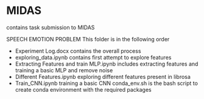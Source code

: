 # MIDAS
contains task submission to MIDAS


SPEECH EMOTION PROBLEM 
This folder is in the following order
- Experiment Log.docx contains the overall process
- exploring_data.ipynb contains first attempt to explore features
- Extracting Features and train MLP.ipynb includes extracting features and training a basic MLP and remove noise
- Different Features.ipynb exploring different features present in librosa
- Train_CNN.ipynb training a basic CNN
conda_env.sh is the bash script to create conda environment with the required packages
